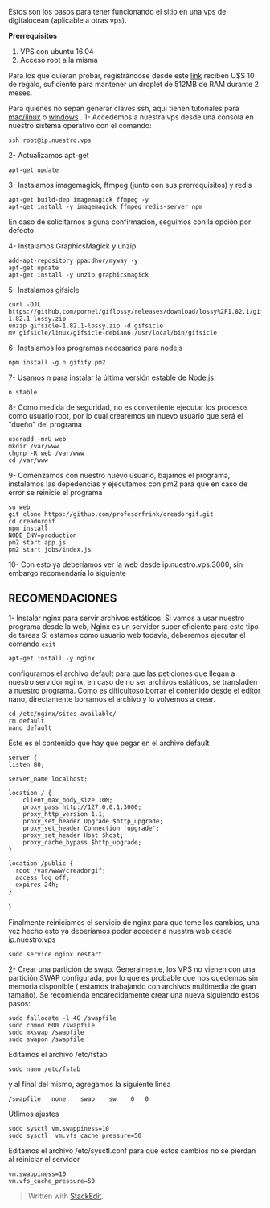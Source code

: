 
Estos son los pasos para tener funcionando el sitio en una vps de digitalocean (aplicable a otras vps).

**Prerrequisitos**

 1. VPS con ubuntu 16.04
 2. Acceso root a la misma

Para los que quieran probar, registrándose desde este [link](https://m.do.co/c/3773ab4463c8)  reciben U$S 10 de regalo, suficiente para mantener un droplet de 512MB de RAM durante 2 meses.

Para quienes no sepan generar claves ssh, aquí tienen tutoriales para [mac/linux](https://www.digitalocean.com/community/tutorials/how-to-use-ssh-keys-with-digitalocean-droplets) o [windows](https://www.digitalocean.com/community/tutorials/how-to-use-ssh-keys-with-putty-on-digitalocean-droplets-windows-users) .
1- Accedemos a nuestra vps desde una consola en nuestro sistema operativo con el comando:

    ssh root@ip.nuestro.vps
2- Actualizamos apt-get

    apt-get update
3- Instalamos imagemagick, ffmpeg (junto con sus prerrequisitos) y redis

    apt-get build-dep imagemagick ffmpeg -y
    apt-get install -y imagemagick ffmpeg redis-server npm
En caso de solicitarnos alguna confirmación, seguimos con la opción por defecto

4- Instalamos GraphicsMagick y unzip

    add-apt-repository ppa:dhor/myway -y
    apt-get update
    apt-get install -y unzip graphicsmagick
5- Instalamos gifsicle

    curl -OJL https://github.com/pornel/giflossy/releases/download/lossy%2F1.82.1/gifsicle-1.82.1-lossy.zip
    unzip gifsicle-1.82.1-lossy.zip -d gifsicle
    mv gifsicle/linux/gifsicle-debian6 /usr/local/bin/gifsicle
6- Instalamos los programas necesarios para nodejs

    npm install -g n gifify pm2

7- Usamos n para instalar la última versión estable de Node.js

    n stable
8- Como medida de seguridad, no es conveniente ejecutar los procesos como usuario root, por lo cual crearemos un nuevo usuario que será el "dueño" del programa

    useradd -mrU web
    mkdir /var/www
    chgrp -R web /var/www
    cd /var/www
9- Comenzamos con nuestro nuevo usuario, bajamos el programa, instalamos las depedencias y ejecutamos con pm2 para que en caso de error se reinicie el programa

    su web
    git clone https://github.com/profesorfrink/creadorgif.git
    cd creadorgif
    npm install
    NODE_ENV=production
    pm2 start app.js
    pm2 start jobs/index.js
    
10- Con esto ya deberíamos ver la web desde ip.nuestro.vps:3000, sin embargo recomendaría lo siguiente


RECOMENDACIONES
---------------

1- Instalar nginx para servir archivos estáticos. Si vamos a usar nuestro programa desde la web, Nginx es un servidor super eficiente para este tipo de tareas
Si estamos como usuario web todavía, deberemos ejecutar el comando `exit`

    apt-get install -y nginx
   
configuramos el archivo default para que las peticiones que llegan a nuestro servidor nginx, en caso de no ser archivos estáticos, se transladen a nuestro programa. Como es dificultoso borrar el contenido desde el editor nano, directamente borramos el archivo y lo volvemos a crear.

    cd /etc/nginx/sites-available/
    rm default
    nano default
     
    
Este es el contenido que hay que pegar en el archivo default

    server {
    listen 80;

    server_name localhost;

    location / {
        client_max_body_size 10M;
        proxy_pass http://127.0.0.1:3000;
        proxy_http_version 1.1;
        proxy_set_header Upgrade $http_upgrade;
        proxy_set_header Connection 'upgrade';
        proxy_set_header Host $host;
        proxy_cache_bypass $http_upgrade;
    }

    location /public {
      root /var/www/creadorgif;
      access_log off;
      expires 24h;
    }
}

Finalmente reiniciamos el servicio de nginx para que tome los cambios, una vez hecho esto ya deberíamos poder acceder a nuestra web desde ip.nuestro.vps

    sudo service nginx restart
2- Crear una partición de swap.
Generalmente, los VPS no vienen con una partición SWAP configurada, por lo que es probable que nos quedemos sin memoria disponible ( estamos trabajando con archivos multimedia de gran tamaño). Se recomienda encarecidamente crear una nueva siguiendo estos pasos:

    sudo fallocate -l 4G /swapfile
    sudo chmod 600 /swapfile
    sudo mkswap /swapfile
    sudo swapon /swapfile
Editamos el archivo /etc/fstab    

    sudo nano /etc/fstab
    
y al final del mismo, agregamos la siguiente linea

    /swapfile   none    swap    sw    0   0

Útlimos ajustes

    sudo sysctl vm.swappiness=10
    sudo sysctl  vm.vfs_cache_pressure=50
Editamos el archivo /etc/sysctl.conf para que estos cambios no se pierdan al reiniciar el servidor

    vm.swappiness=10
    vm.vfs_cache_pressure=50



> Written with [StackEdit](https://stackedit.io/).